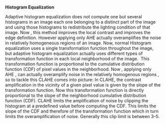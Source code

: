 **Histogram Equalization**

Adaptive histogram equalization does not compute one but several histograms in an image each one belonging to a distinct part of the image and using those histograms to redistribute the lighting condition of that image. Now , this method improves the local contrast and improves the edge definition.
However applying only AHE actually overamplifies the noise in relatively homogeneous regions of an image.
Now, normal Histogram equalization uses a single transformation function throughout the image, but adaptive histogram equalization actually uses different types of transformation function in each local neighborhood of the image. 
This transformation function is proportional to the cumulative distribution function (CDF) of pixel values in the neighborhood.
Now , applying only AHE , can actually overamplify noise in the relatively homogenous regions , so to tackle this CLAHE comes into picture:
In CLAHE, the contrast amplification in the vicinity of a given pixel value is given by the slope of the transformation function.
Now this transformation function is directly proportional to the slope of the neighborhood cumulative distribution function (CDF). CLAHE limits the amplification of noise by clipping the histogram at a predefined value before computing the CDF. This limits the slope of the CDF and therefore of the transformation function which in turn limits the overamplification of noise.
Generally this clip limit is between 3–5.
